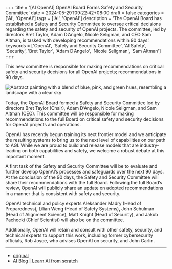 +++
title = '[AI OpenAI] OpenAI Board Forms Safety and Security Committee'
date = 2024-05-29T09:22:42+08:00
draft = false
categories = ['AI', 'OpenAI']
tags = ['AI', 'OpenAI']
description = 'The OpenAI Board has established a Safety and Security Committee to oversee critical decisions regarding the safety and security of OpenAI projects. The committee, led by directors Bret Taylor, Adam D’Angelo, Nicole Seligman, and CEO Sam Altman, is tasked with developing recommendations within 90 days.'
keywords = ['OpenAI', 'Safety and Security Committee', 'AI Safety', 'Security', 'Bret Taylor', 'Adam D’Angelo', 'Nicole Seligman', 'Sam Altman']
+++

This new committee is responsible for making recommendations on critical safety and security decisions for all OpenAI projects; recommendations in 90 days.

![Abstract painting with a blend of blue, pink, and green hues, resembling a landscape with a clear sky](https://images.ctfassets.net/kftzwdyauwt9/HQwS8tBhvdIHzdncUIASA/795b47369f81da3f303996ac21f48f2b/abstract-landscape.jpg?w=1920&q=90&fm=webp)

Today, the OpenAI Board formed a Safety and Security Committee led by directors Bret Taylor (Chair), Adam D’Angelo, Nicole Seligman, and Sam Altman (CEO). This committee will be responsible for making recommendations to the full Board on critical safety and security decisions for OpenAI projects and operations.

OpenAI has recently begun training its next frontier model and we anticipate the resulting systems to bring us to the next level of capabilities on our path to AGI. While we are proud to build and release models that are industry-leading on both capabilities and safety, we welcome a robust debate at this important moment.

A first task of the Safety and Security Committee will be to evaluate and further develop OpenAI’s processes and safeguards over the next 90 days. At the conclusion of the 90 days, the Safety and Security Committee will share their recommendations with the full Board. Following the full Board’s review, OpenAI will publicly share an update on adopted recommendations in a manner that is consistent with safety and security.

OpenAI technical and policy experts Aleksander Madry (Head of Preparedness), Lilian Weng (Head of Safety Systems), John Schulman (Head of Alignment Science), Matt Knight (Head of Security), and Jakub Pachocki (Chief Scientist) will also be on the committee.

Additionally, OpenAI will retain and consult with other safety, security, and technical experts to support this work, including former cybersecurity officials, Rob Joyce, who advises OpenAI on security, and John Carlin.

---

- [original](https://openai.com/index/openai-board-forms-safety-and-security-committee/)
- [AI Blog | Learn AI from scratch](https://ai-blog.aihub2022.top/en/post/ai-openai-board-forms-safety-and-security-committee/)
<!-- - [CSDN - 从零开始学AI](...) -->
<!-- - [掘金 - 从零开始学AI](...) -->
<!-- - [知乎 - 从零开始学AI](...) -->
<!-- - [阿里云 - 从零开始学AI](...) -->
<!-- - [腾讯云 - 从零开始学AI](...) -->
